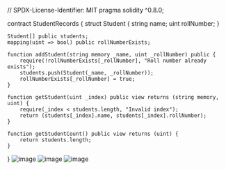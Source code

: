 // SPDX-License-Identifier: MIT
pragma solidity ^0.8.0;

contract StudentRecords {
    struct Student {
        string name;
        uint rollNumber;
    }
    
    Student[] public students;
    mapping(uint => bool) public rollNumberExists;
    
    function addStudent(string memory _name, uint _rollNumber) public {
        require(!rollNumberExists[_rollNumber], "Roll number already exists");
        students.push(Student(_name, _rollNumber));
        rollNumberExists[_rollNumber] = true;
    }
    
    function getStudent(uint _index) public view returns (string memory, uint) {
        require(_index < students.length, "Invalid index");
        return (students[_index].name, students[_index].rollNumber);
    }
    
    function getStudentCount() public view returns (uint) {
        return students.length;
    }
}
![image](https://github.com/user-attachments/assets/2377425f-4cca-4153-85b5-8d6f408b18e4)
![image](https://github.com/user-attachments/assets/eaad03ff-d2db-4d49-906a-e34934996bb6)
![image](https://github.com/user-attachments/assets/2af15675-0f42-4ba6-89be-bc15bd4ebbd1)

